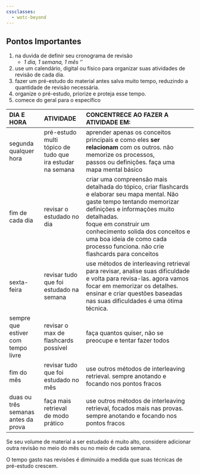 ```yaml
---
cssclasses:
  - wotc-beyond
---
```

## Pontos Importantes
1. na duvida de definir seu cronograma de revisão
	- *1 dia, 1 semana, 1 mês* ‘’
2. use um calendário, digital ou físico para organizar suas atividades de revisão de cada dia.
3. fazer um pré-estudo do material antes salva muito tempo, reduzindo a quantidade de revisão necessária.
4. organize o pré-estudo, priorize e proteja esse tempo.
5. comece do geral para o específico

| DIA E HORA                                | ATIVIDADE                                                       | CONCENTRECE AO FAZER A ATIVIDADE EM:                                                                                                                                                                                                                                                                                     |
| :---------------------------------------- | :-------------------------------------------------------------- | :----------------------------------------------------------------------------------------------------------------------------------------------------------------------------------------------------------------------------------------------------------------------------------------------------------------------- |
| segunda<br>qualquer hora                  | pré-estudo multi<br>tópico de tudo que<br>ira estudar na semana | aprender apenas os conceitos principais e como eles **ser relacionam** com os outros. não memorize os processos,<br>passos ou definições. faça uma mapa mental básico                                                                                                                                                    |
| fim de cada dia                           | revisar o estudado no dia                                       | criar uma compreensão mais detalhada do tópico, criar flashcards e elaborar seu mapa mental. Não gaste tempo tentando memorizar definições e informações muito detalhadas.<br>foque em construir um conhecimento solida dos conceitos e uma boa ideia de como cada processo funciona. não crie flashcards para conceitos |
| sexta-feira                               | revisar tudo que foi<br> estudado na semana                     | use métodos de interleaving retrieval para revisar, analise suas dificuldade e volta para revisa-las. agora vamos focar em memorizar os detalhes. ensinar e criar questões baseadas nas suas dificuldades é uma ótima técnica.                                                                                           |
| sempre <br>que estiver<br>com tempo livre | revisar o max de<br> flashcards possível                        | faça quantos quiser, não se preocupe e tentar fazer todos                                                                                                                                                                                                                                                                |
| fim do mês                                | revisar tudo que foi <br>estudado no mês                        | use outros métodos de interleaving retrieval. sempre anotando e focando nos pontos fracos                                                                                                                                                                                                                                |
| duas ou três semanas <br>antes da prova   | faça mais retrieval<br> de modo prático                         | use outros métodos de interleaving retrieval, focados mais nas provas. sempre anotando e focando nos pontos fracos                                                                                                                                                                                                       |

Se seu volume de material a ser estudado é muito alto, considere adicionar outra revisão no meio do mês ou no meio de cada semana.

O tempo gasto nas revisões é diminuído a medida que suas técnicas de pré-estudo crescem.